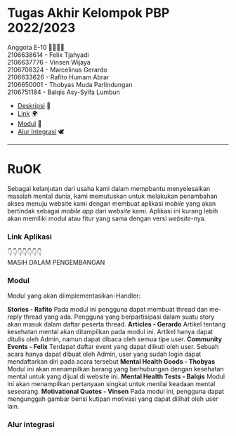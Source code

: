 # Tugas Akhir Kelompok PBP 2022/2023

Anggota E-10 👨‍👨‍👦‍👦  
2106638614 - Felix Tjahyadi  
2106637776 - Vinsen Wijaya  
2106708324 - Marcelinus Gerardo  
2106633626 - Rafito Humam Abrar  
2106650001 - Thobyas Muda Parlindungan  
2106751184 - Balqis Asy-Syifa Lumbun  

- [Deskripsi](#ruok) 📱
- [Link](#link-aplikasi) 🌍
- [Modul](#modul) 🎯
- [Alur Integrasi](#alur-integrasi) 🕊
---

# RuOK
Sebagai kelanjutan dari usaha kami dalam mempbantu menyelesaikan masalah mental dunia, kami memutuskan untuk melakukan penambahan akses menuju website kami dengan membuat aplikasi _mobile_ yang akan bertindak sebagai _mobile app_ dari _website_ kami. Aplikasi ini kurang lebih akan memiliki modul atau fitur yang sama dengan versi _website_-nya. 
<br>

### Link Aplikasi
👇👇👇👇👇👇👇  
MASIH DALAM PENGEMBANGAN
<br>

### Modul
Modul yang akan diimplementasikan-Handler:

**Stories - Rafito**
Pada modul ini pengguna dapat membuat thread dan me-reply thread yang ada. Pengguna yang berpartisipasi dalam suatu story akan masuk dalam daftar peserta thread.
**Articles - Gerardo**
Artikel tentang kesehatan mental akan ditampilkan pada modul ini. Artikel hanya dapat ditulis oleh Admin, namun dapat dibaca oleh semua tipe user.
**Community Events - Felix**
Terdapat daftar event yang dapat diikuti oleh user. Sebuah acara hanya dapat dibuat oleh Admin, user yang sudah login dapat mendaftarkan diri pada acara tersebut
**Mental Health Goods - Thobyas**
Modul ini akan menampilkan barang yang berhubungan dengan kesehatan mental untuk yang dijual di website ini.
**Mental Health Tests - Balqis**
Modul ini akan menampilkan pertanyaan singkat untuk menilai keadaan mental seseorang.
**Motivational Quotes - Vinsen**
Pada modul ini, pengguna dapat mengunggah gambar berisi kutipan motivasi yang dapat dilihat oleh user lain.
<br>

### Alur integrasi
